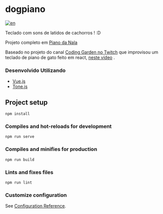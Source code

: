 # dogpiano
[![en](https://img.shields.io/badge/lang-en-red.svg)](https://github.com/Hadil-ForFunCode/dogpiano/blob/master/README.en.md)

Teclado com sons de latidos de cachorros ! :D

Projeto completo em [Piano da Nala](https://nala-piano.herokuapp.com/)

Baseado no projeto do canal [Coding Garden no Twitch](https://www.twitch.tv/codinggarden) que improvisou um teclado de piano de gato feito em react, [neste vídeo](https://www.twitch.tv/videos/1124214913) .

### Desenvolvido Utilizando
- [Vue.js](https://vuejs.org/)
- [Tone.js](https://tonejs.github.io/)

## Project setup
```
npm install
```

### Compiles and hot-reloads for development
```
npm run serve
```

### Compiles and minifies for production
```
npm run build
```

### Lints and fixes files
```
npm run lint
```

### Customize configuration
See [Configuration Reference](https://cli.vuejs.org/config/).
